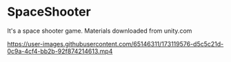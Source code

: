 # SpaceShooter
It's a space shooter game. Materials downloaded from unity.com 


https://user-images.githubusercontent.com/65146311/173119576-d5c5c21d-0c9a-4cf4-bb2b-92f874214613.mp4
